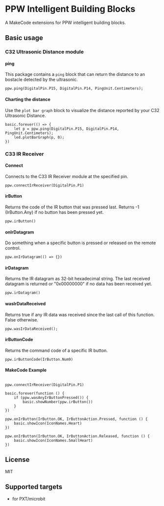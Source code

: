 # PPW Intelligent Building Blocks

A MakeCode extensions for PPW intelligent building blocks.

## Basic usage

### C32 Ultrasonic Distance module

#### ping
This package contains a ``ping`` block that can return the distance to an bostacle detected by the ultrasonic.

```blocks
ppw.ping(DigitalPin.P15, DigitalPin.P14, PingUnit.Centimeters);
```

#### Charting the distance

Use the ``plot bar graph`` block to visualize the distance reported by your C32 Ultrasonic Distance.

```blocks
basic.forever(() => {
    let p = ppw.ping(DigitalPin.P15, DigitalPin.P14, PingUnit.Centimeters);
    led.plotBarGraph(p, 0);
})
```

### C33 IR Receiver

#### Connect

Connects to the C33 IR Receiver module at the specified pin.

```blocks
ppw.connectIrReceiver(DigitalPin.P1)
```

#### irButton

Returns the code of the IR button that was pressed last. Returns -1 (IrButton.Any) if no button has been pressed yet.

```sig
ppw.irButton()
```

#### onIrDatagram

Do something when a specific button is pressed or released on the remote control.

```sig
ppw.onIrDatagram(() => {})
```

#### irDatagram

Returns the IR datagram as 32-bit hexadecimal string. The last received datagram is returned or "0x00000000" if no data has been received yet.

```sig
ppw.irDatagram()
```

#### wasIrDataReceived

Returns true if any IR data was received since the last call of this function. False otherwise.

```sig
ppw.wasIrDataReceived();
```

#### irButtonCode

Returns the command code of a specific IR button.

```sig
ppw.irButtonCode(IrButton.Num9)
```

#### MakeCode Example

```blocks

ppw.connectIrReceiver(DigitalPin.P1)

basic.forever(function () {
    if (ppw.wasAnyIrButtonPressed()) {
        basic.showNumber(ppw.irButton())
    }
})

ppw.onIrButton(IrButton.OK, IrButtonAction.Pressed, function () {
    basic.showIcon(IconNames.Heart)
})

ppw.onIrButton(IrButton.OK, IrButtonAction.Released, function () {
    basic.showIcon(IconNames.SmallHeart)
})
```











## License

MIT

## Supported targets

* for PXT/microbit

